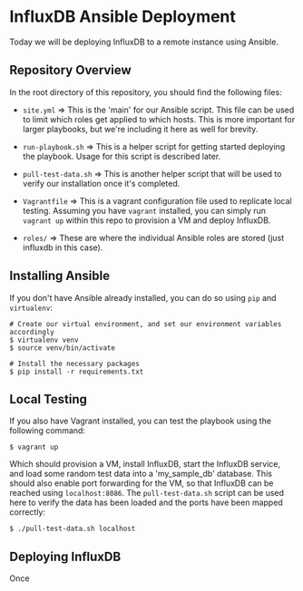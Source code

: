 # InfluxDB Ansible Deployment

Today we will be deploying InfluxDB to a remote instance using Ansible.

## Repository Overview

In the root directory of this repository, you should find the following files:

- `site.yml` => This is the 'main' for our Ansible script. This file can be used to limit which roles get applied to which hosts. This is more important for larger playbooks, but we're including it here as well for brevity.

- `run-playbook.sh` => This is a helper script for getting started deploying the playbook. Usage for this script is described later.

- `pull-test-data.sh` => This is another helper script that will be used to verify our installation once it's completed.

- `Vagrantfile` => This is a vagrant configuration file used to replicate local testing. Assuming you have `vagrant` installed, you can simply run `vagrant up` within this repo to provision a VM and deploy InfluxDB.

- `roles/` => These are where the individual Ansible roles are stored (just influxdb in this case).

## Installing Ansible

If you don't have Ansible already installed, you can do so using `pip` and `virtualenv`:

```
# Create our virtual environment, and set our environment variables accordingly
$ virtualenv venv
$ source venv/bin/activate

# Install the necessary packages
$ pip install -r requirements.txt
```

## Local Testing

If you also have Vagrant installed, you can test the playbook using the following command:

```
$ vagrant up
```

Which should provision a VM, install InfluxDB, start the InfluxDB service, and load some random test data into a 'my_sample_db' database. This should also enable port forwarding for the VM, so that InfluxDB can be reached using `localhost:8086`. The `pull-test-data.sh` script can be used here to verify the data has been loaded and the ports have been mapped correctly:

```
$ ./pull-test-data.sh localhost
```

## Deploying InfluxDB

Once 
